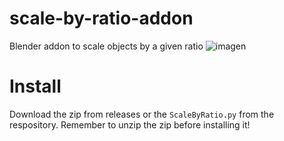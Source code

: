 # scale-by-ratio-addon
Blender addon to scale objects by a given ratio
![imagen](https://github.com/user-attachments/assets/4b184da8-081e-4ef7-a358-020608939daa)

# Install
Download the zip from releases or the `ScaleByRatio.py` from the respository. Remember to unzip the zip before installing it!
